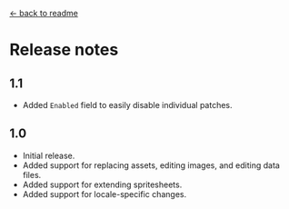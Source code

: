 [← back to readme](README.md)

# Release notes
## 1.1
* Added `Enabled` field to easily disable individual patches.

## 1.0
* Initial release.
* Added support for replacing assets, editing images, and editing data files.
* Added support for extending spritesheets.
* Added support for locale-specific changes.
